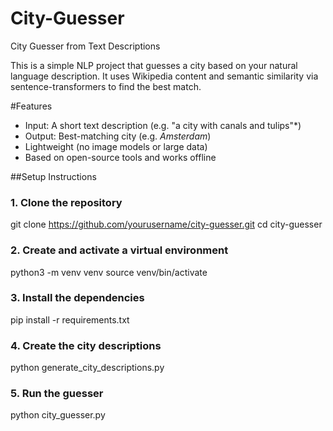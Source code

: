 # City-Guesser

City Guesser from Text Descriptions

This is a simple NLP project that guesses a city based on your natural language description. It uses Wikipedia content and semantic similarity via sentence-transformers to find the best match.

#Features

- Input: A short text description (e.g. "a city with canals and tulips"*)
- Output: Best-matching city (e.g. *Amsterdam*)
- Lightweight (no image models or large data)
- Based on open-source tools and works offline

##Setup Instructions

### 1. Clone the repository
git clone https://github.com/yourusername/city-guesser.git
cd city-guesser

### 2. Create and activate a virtual environment
python3 -m venv venv
source venv/bin/activate 

### 3. Install the dependencies
pip install -r requirements.txt

### 4. Create the city descriptions
python generate_city_descriptions.py

### 5. Run the guesser
python city_guesser.py
